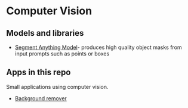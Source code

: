 # Computer Vision

## Models and libraries

- [Segment Anything Model](https://github.com/facebookresearch/segment-anything)- produces high quality object masks from input prompts such as points or boxes

## Apps in this repo

Small applications using computer vision.

- [Background remover](background-remover/README.md)
